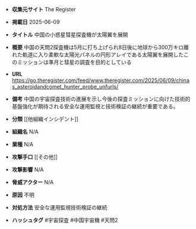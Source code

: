 - **収集元サイト**
The Register

- **掲載日**
2025-06-09

- **タイトル**
中国の小惑星彗星探査機が太陽翼を展開

- **概要**
中国の天問2探査機は5月に打ち上げられ8日後に地球から300万キロ離れた軌道に入り柔軟な太陽光パネルの円形アレイである太陽翼を展開したこのミッションは準月と彗星の調査を目的としている

- **URL**
https://go.theregister.com/feed/www.theregister.com/2025/06/09/chinas_asteroidandcomet_hunter_probe_unfurls/

- **備考**
中国の宇宙探査技術の進展を示し今後の探査ミッションに向けた技術的基盤強化が期待される安全な運用監視と技術検証の継続が重要である。

- **分類**
[[他組織インシデント]]

- **組織名**
N/A

- **業種**
N/A

- **攻撃手口**
[[その他]]

- **攻撃影響**
N/A

- **脅威アクター**
N/A

- **原因**
不明

- **対処方法**
安全な運用監視技術検証の継続

- **ハッシュタグ**
#宇宙探査 #中国宇宙機 #天問2
